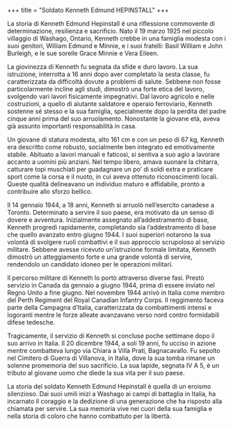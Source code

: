 +++
title = "Soldato Kenneth Edmund HEPINSTALL"
+++


La storia di Kenneth Edmund Hepinstall è una riflessione commovente di determinazione, resilienza e sacrificio. 
Nato il 19 marzo 1925 nel piccolo villaggio di Washago, Ontario, Kenneth crebbe in una famiglia modesta con i suoi genitori, William Edmund e Minnie, e i suoi fratelli: Basil William e John Burleigh, e le sue sorelle Grace Minnie e Vera Eileen.

La giovinezza di Kenneth fu segnata da sfide e duro lavoro. La sua istruzione, interrotta a 16 anni dopo aver completato la sesta classe, fu caratterizzata da difficoltà dovute a problemi di salute. Sebbene non fosse particolarmente incline agli studi, dimostrò una forte etica del lavoro, svolgendo vari lavori fisicamente impegnativi. Dal lavoro agricolo e nelle costruzioni, a quello di aiutante saldatore e operaio ferroviario, Kenneth sostenne sé stesso e la sua famiglia, specialmente dopo la perdita del padre cinque anni prima del suo arruolamento. Nonostante la giovane età, aveva già assunto importanti responsabilità in casa.

Un giovane di statura modesta, alto 161 cm e con un peso di 67 kg, Kenneth era descritto come robusto, socialmente ben integrato ed emotivamente stabile. Abituato a lavori manuali e faticosi, si sentiva a suo agio a lavorare accanto a uomini più anziani. Nel tempo libero, amava suonare la chitarra, catturare topi muschiati per guadagnare un po’ di soldi extra e praticare sport come la corsa e il nuoto, in cui aveva ottenuto riconoscimenti locali. Queste qualità delineavano un individuo maturo e affidabile, pronto a contribuire allo sforzo bellico.

Il 14 gennaio 1944, a 18 anni, Kenneth si arruolò nell’esercito canadese a Toronto. Determinato a servire il suo paese, era motivato da un senso di dovere e avventura. Inizialmente assegnato all’addestramento di base, Kenneth progredì rapidamente, completando sia l’addestramento di base che quello avanzato entro giugno 1944. I suoi superiori notarono la sua volontà di svolgere ruoli combattivi e il suo approccio scrupoloso al servizio militare. Sebbene avesse ricevuto un’istruzione formale limitata, Kenneth dimostrò un atteggiamento forte e una grande volontà di servire, rendendolo un candidato idoneo per le operazioni militari.

Il percorso militare di Kenneth lo portò attraverso diverse fasi. Prestò servizio in Canada da gennaio a giugno 1944, prima di essere inviato nel Regno Unito a fine giugno. 
Nel novembre 1944 arrivò in Italia come membro del Perth Regiment del Royal Canadian Infantry Corps. Il reggimento faceva parte della Campagna d’Italia, caratterizzata da combattimenti intensi e logoranti mentre le forze alleate avanzavano verso nord contro formidabili difese tedesche.

Tragicamente, il servizio di Kenneth si concluse poche settimane dopo il suo arrivo in Italia. 
Il 20 dicembre 1944, a soli 19 anni, fu ucciso in azione mentre combatteva lungo via Chiara a Villa Prati, Bagnacavallo. Fu sepolto nel Cimitero di Guerra di Villanova, in Italia, dove la sua tomba rimane un solenne promemoria del suo sacrificio. La sua lapide, segnata IV A 5, è un tributo al giovane uomo che diede la sua vita per il suo paese.

La storia del soldato Kenneth Edmund Hepinstall è quella di un eroismo silenzioso. Dai suoi umili inizi a Washago ai campi di battaglia in Italia, ha incarnato il coraggio e la dedizione di una generazione che ha risposto alla chiamata per servire. 
La sua memoria vive nei cuori della sua famiglia e nella storia di coloro che hanno combattuto per la libertà.
